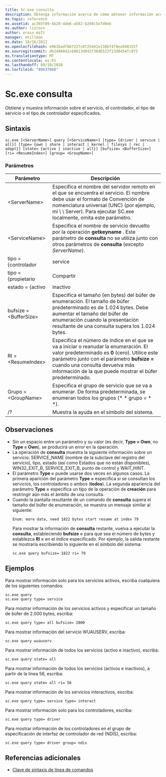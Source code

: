 ```yaml
---
title: Sc.exe consulta
description: Obtenga información acerca de cómo obtener información acerca de los servicios, los controladores, el tipo de servicios o el tipo de controladores mediante la utilidad sc.exe
ms.topic: reference
ms.assetid: ac365f89-4b20-4de6-a582-b204c5e7d0eb
ms.author: lizross
author: eross-msft
manager: mtillman
ms.date: 10/16/2017
ms.openlocfilehash: e961badf867237c0725441e138bf4f0ea948155f
ms.sourcegitcommit: db2d46842c68813d043738d6523f13d8454fc972
ms.translationtype: MT
ms.contentlocale: es-ES
ms.lasthandoff: 09/10/2020
ms.locfileid: "89637040"
---
```

# <a name="scexe-query"></a>Sc.exe consulta

Obtiene y muestra información sobre el servicio, el controlador, el tipo de servicio o el tipo de controlador especificados.

## <a name="syntax"></a>Sintaxis

```
sc.exe [<ServerName>] query [<ServiceName>] [type= {driver | service | all}] [type= {own | share | interact | kernel | filesys | rec | adapt}] [state= {active | inactive | all}] [bufsize= <BufferSize>] [ri= <ResumeIndex>] [group= <GroupName>]
```

### <a name="parameters"></a>Parámetros

|       Parámetro        |                                                                                                                          Descripción                                                                                                                          |
|------------------------|---------------------------------------------------------------------------------------------------------------------------------------------------------------------------------------------------------------------------------------------------------------|
|     \<ServerName>      |                       Especifica el nombre del servidor remoto en el que se encuentra el servicio. El nombre debe usar el formato de Convención de nomenclatura universal (UNC) (por ejemplo, mi \\ \\ Server). Para ejecutar SC.exe localmente, omita este parámetro.                        |
|     \<ServiceName>     |                                      Especifica el nombre de servicio devuelto por la operación **getkeyname** . Este parámetro de **consulta** no se utiliza junto con otros parámetros de **consulta** (excepto *ServerName*).                                      |
|     tipo = {controlador      |                                                                                                                            service                                                                                                                            |
|       tipo = {propietario       |                                                                                                                             Compartir                                                                                                                             |
|     estado = {activo     |                                                                                                                           inactivo                                                                                                                            |
| bufsize = \<BufferSize> |                     Especifica el tamaño (en bytes) del búfer de enumeración. El tamaño de búfer predeterminado es de 1.024 bytes. Debe aumentar el tamaño del búfer de enumeración cuando la presentación resultante de una consulta supera los 1.024 bytes.                      |
|   RI = \<ResumeIndex>   | Especifica el número de índice en el que se va a iniciar o reanudar la enumeración. El valor predeterminado es **0** (cero). Utilice este parámetro junto con el parámetro **bufsize =** cuando una consulta devuelva más información de la que puede mostrar el búfer predeterminado. |
|  Grupo = \<GroupName>   |                                                                             Especifica el grupo de servicio que se va a enumerar. De forma predeterminada, se enumeran todos los grupos (* * grupo = * *).                                                                              |
|           /?           |                                                                                                             Muestra la ayuda en el símbolo del sistema.                                                                                                              |

## <a name="remarks"></a>Observaciones

- Sin un espacio entre un parámetro y su valor (es decir, **Type = Own**, no **Type = Own**), se producirá un error en la operación.
- La operación de **consulta** muestra la siguiente información sobre un servicio: SERVICE_NAME (nombre de la subclave del registro del servicio), tipo, estado (así como Estados que no están disponibles), WIN32_EXIT_B, SERVICE_EXIT_B, punto de control y WAIT_HINT.
- El parámetro **Type =** puede usarse dos veces en algunos casos. La primera aparición del parámetro **Type =** especifica si se consultan los servicios, los controladores o ambos (**todos**). La segunda apariencia del parámetro **Type =** especifica un tipo de la operación de **creación** para restringir aún más el ámbito de una consulta.
- Cuando la pantalla resultante de un comando de **consulta** supera el tamaño del búfer de enumeración, se muestra un mensaje similar al siguiente:
  ```
  Enum: more data, need 1822 bytes start resume at index 79
  ```
  Para mostrar la información de **consulta** restante, vuelva a ejecutar la **consulta**, estableciendo **bufsize =** para que sea el número de bytes y establezca **RI =** en el índice especificado. Por ejemplo, la salida restante se mostraría escribiendo lo siguiente en el símbolo del sistema:
  ```
  sc.exe query bufsize= 1822 ri= 79
  ```

## <a name="examples"></a>Ejemplos

Para mostrar información solo para los servicios activos, escriba cualquiera de los siguientes comandos:
```
sc.exe query
sc.exe query type= service
```
Para mostrar información de los servicios activos y especificar un tamaño de búfer de 2.000 bytes, escriba:
```
sc.exe query type= all bufsize= 2000
```
Para mostrar información del servicio WUAUSERV, escriba:
```
sc.exe query wuauserv
```
Para mostrar información de todos los servicios (activo e inactivo), escriba:
```
sc.exe query state= all
```
Para mostrar información de todos los servicios (activos e inactivos), a partir de la línea 56, escriba:
```
sc.exe query state= all ri= 56
```
Para mostrar información de los servicios interactivos, escriba:
```
sc.exe query type= service type= interact
```
Para mostrar información solo para los controladores, escriba:
```
sc.exe query type= driver
```
Para mostrar información de los controladores en el grupo de especificación de interfaz de controlador de red (NDIS), escriba:
```
sc.exe query type= driver group= ndis
```

## <a name="additional-references"></a>Referencias adicionales

- [Clave de sintaxis de línea de comandos](command-line-syntax-key.md)
